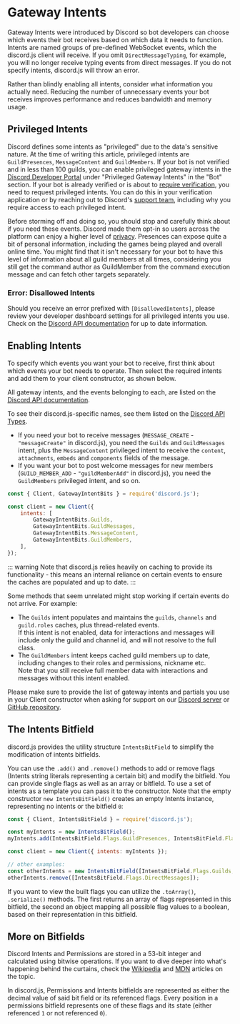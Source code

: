 # Gateway Intents

Gateway Intents were introduced by Discord so bot developers can choose which events their bot receives based on which data it needs to function. Intents are named groups of pre-defined WebSocket events, which the discord.js client will receive. If you omit `DirectMessageTyping`, for example, you will no longer receive typing events from direct messages. If you do not specify intents, discord.js will throw an error.

Rather than blindly enabling all intents, consider what information you actually need. Reducing the number of unnecessary events your bot receives improves performance and reduces bandwidth and memory usage.

## Privileged Intents

Discord defines some intents as "privileged" due to the data's sensitive nature. At the time of writing this article, privileged intents are `GuildPresences`, `MessageContent` and `GuildMembers`. If your bot is not verified and in less than 100 guilds, you can enable privileged gateway intents in the [Discord Developer Portal](https://discord.com/developers/applications) under "Privileged Gateway Intents" in the "Bot" section. If your bot is already verified or is about to [require verification](https://support.discord.com/hc/articles/360040720412), you need to request privileged intents. You can do this in your verification application or by reaching out to Discord's [support team](https://dis.gd/contact), including why you require access to each privileged intent.

Before storming off and doing so, you should stop and carefully think about if you need these events. Discord made them opt-in so users across the platform can enjoy a higher level of [privacy](https://en.wikipedia.org/wiki/Privacy_by_design). Presences can expose quite a bit of personal information, including the games being played and overall online time. You might find that it isn't necessary for your bot to have this level of information about all guild members at all times, considering you still get the command author as GuildMember from the command execution message and can fetch other targets separately.

### Error: Disallowed Intents

Should you receive an error prefixed with `[DisallowedIntents]`, please review your developer dashboard settings for all privileged intents you use. Check on the [Discord API documentation](https://discord.com/developers/docs/topics/gateway#privileged-intents) for up to date information.

## Enabling Intents

To specify which events you want your bot to receive, first think about which events your bot needs to operate. Then select the required intents and add them to your client constructor, as shown below.

All gateway intents, and the events belonging to each, are listed on the [Discord API documentation](https://discord.com/developers/docs/topics/gateway#list-of-intents).

To see their discord.js-specific names, see them listed on the [Discord API Types](https://discord-api-types.dev/api/discord-api-types-v10/enum/GatewayIntentBits).

- If you need your bot to receive messages (`MESSAGE_CREATE` - `"messageCreate"` in discord.js), you need the `Guilds` and `GuildMessages` intent, plus the `MessageContent` privileged intent to receive the `content`, `attachments`, `embeds` and `components` fields of the message.
- If you want your bot to post welcome messages for new members (`GUILD_MEMBER_ADD` - `"guildMemberAdd"` in discord.js), you need the `GuildMembers` privileged intent, and so on.

```js
const { Client, GatewayIntentBits } = require('discord.js');

const client = new Client({
	intents: [
		GatewayIntentBits.Guilds,
		GatewayIntentBits.GuildMessages,
		GatewayIntentBits.MessageContent,
		GatewayIntentBits.GuildMembers,
	],
});
```

::: warning
Note that discord.js relies heavily on caching to provide its functionality - this means an internal reliance on certain events to ensure the caches are populated and up to date.
:::

Some methods that seem unrelated might stop working if certain events do not arrive. For example:
 - The `Guilds` intent populates and maintains the `guilds`, `channels` and `guild.roles` caches, plus thread-related events. \
 If this intent is not enabled, data for interactions and messages will include only the guild and channel id, and will not resolve to the full class.
 - The `GuildMembers` intent keeps cached guild members up to date, including changes to their roles and permissions, nickname etc. \
 Note that you still receive full member data with interactions and messages without this intent enabled.

Please make sure to provide the list of gateway intents and partials you use in your Client constructor when asking for support on our [Discord server](https://discord.gg/djs) or [GitHub repository](https://github.com/discordjs/discord.js).

## The Intents Bitfield

discord.js provides the utility structure <docs-link path="class/IntentsBitField">`IntentsBitField`</docs-link> to simplify the modification of intents bitfields.

You can use the `.add()` and `.remove()` methods to add or remove flags (Intents string literals representing a certain bit) and modify the bitfield. You can provide single flags as well as an array or bitfield. To use a set of intents as a template you can pass it to the constructor. Note that the empty constructor `new IntentsBitField()` creates an empty Intents instance, representing no intents or the bitfield `0`:

```js
const { Client, IntentsBitField } = require('discord.js');

const myIntents = new IntentsBitField();
myIntents.add(IntentsBitField.Flags.GuildPresences, IntentsBitField.Flags.GuildMembers);

const client = new Client({ intents: myIntents });

// other examples:
const otherIntents = new IntentsBitField([IntentsBitField.Flags.Guilds, IntentsBitField.Flags.DirectMessages]);
otherIntents.remove([IntentsBitField.Flags.DirectMessages]);
```

If you want to view the built flags you can utilize the `.toArray()`, `.serialize()` methods. The first returns an array of flags represented in this bitfield, the second an object mapping all possible flag values to a boolean, based on their representation in this bitfield.

## More on Bitfields

Discord Intents and Permissions are stored in a 53-bit integer and calculated using bitwise operations. If you want to dive deeper into what's happening behind the curtains, check the [Wikipedia](https://en.wikipedia.org/wiki/Bit_field) and [MDN](https://developer.mozilla.org/en-US/docs/Web/JavaScript/Reference/Operators/Bitwise_Operators) articles on the topic.

In discord.js, Permissions and Intents bitfields are represented as either the decimal value of said bit field or its referenced flags. Every position in a permissions bitfield represents one of these flags and its state (either referenced `1` or not referenced `0`).
